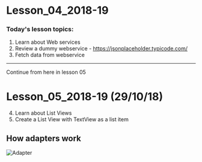 # Lesson_04_2018-19


### Today's lesson topics:

1. Learn about Web services
2. Review a dummy webservice - https://jsonplaceholder.typicode.com/
3. Fetch data from webservice

-------------------------

Continue from here in lesson 05

# Lesson_05_2018-19 (29/10/18)

4. Learn about List Views
5. Create a List View with TextView as a list item


## How adapters work
![Adapter]((https://github.com/UomMobileDevelopment/Lesson02-material/blob/master/listViewDataHandlingModel.PNG))
